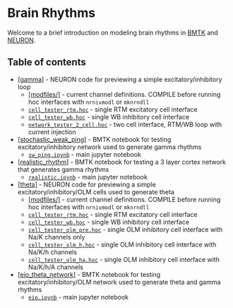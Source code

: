 # Brain Rhythms

Welcome to a brief introduction on modeling brain rhythms in [BMTK](https://github.com/alleninstitute/bmtk) and [NEURON](https://neuron.yale.edu). 

## Table of contents

- [[gamma]](gamma) - NEURON code for previewing a simple excitatory/inhibitory loop
  - [[modfiles/]](gamma/modfiles) - current channel definitions. COMPILE before running hoc interfaces with `nrnivmodl` or `mknrndll`
  - [`cell_tester_rtm.hoc`](gamma/cell_tester_rtm.hoc) - single RTM excitatory cell interface
  - [`cell_tester_wb.hoc`](gamma/cell_tester_wb.hoc) - single WB inhibitory cell interface
  - [`network_tester_2_cell.hoc`](gamma/network_tester_2_cell.hoc) - two cell interface, RTM/WB loop with current injection
- [[stochastic_weak_ping]](stochastic_weak_ping) - BMTK notebook for testing excitatory/inhibitory network used to generate gamma rhythms
  - [`sw_ping.ipynb`](stochastic_weak_ping/sw_ping.ipynb) - main jupyter notebook
- [[realistic_rhythm]](realistic_rhythm) - BMTK notebook for testing a 3 layer cortex network that generates gamma rhythms
  - [`realistic.ipynb`](realistic_rhythm/realistic.ipynb) - main jupyter notebook
- [[theta]](theta) - NEURON code for previewing a simple excitatory/inhibitory/OLM cells used to generate theta
  - [[modfiles/]](theta/modfiles) - current channel definitions. COMPILE before running hoc interfaces with `nrnivmodl` or `mknrndll`
  - [`cell_tester_rtm.hoc`](theta/cell_tester_rtm.hoc) - single RTM excitatory cell interface
  - [`cell_tester_wb.hoc`](theta/cell_tester_wb.hoc) - single WB inhibitory cell interface
  - [`cell_tester_olm_pre.hoc`](theta/cell_tester_olm_pre.hoc) - single OLM inhibitory cell interface with Na/K channels only
  - [`cell_tester_olm_h.hoc`](theta/cell_tester_olm_pre.hoc) - single OLM inhibitory cell interface with Na/K/h channels 
  - [`cell_tester_olm_ha.hoc`](theta/cell_tester_olm_pre.hoc) - single OLM inhibitory cell interface with Na/K/h/A channels
- [[eio_theta_network]](eio_theta_network) - BMTK notebook for testing excitatory/inhibitory/OLM network used to generate theta and gamma rhythms
  - [`eio.ipynb`](eio_theta_network/eio.ipynb) - main jupyter notebook
